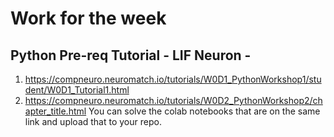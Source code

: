 # Work for the week

## Python Pre-req Tutorial - LIF Neuron -

1. https://compneuro.neuromatch.io/tutorials/W0D1_PythonWorkshop1/student/W0D1_Tutorial1.html
2. https://compneuro.neuromatch.io/tutorials/W0D2_PythonWorkshop2/chapter_title.html
You can solve the colab notebooks that are on the same link and upload that to your repo.